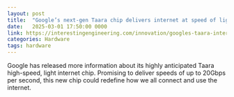 ```yaml
---
layout: post
title:  "Google’s next-gen Taara chip delivers internet at speed of light without cables"
date:   2025-03-01 17:50:00 0000
link: https://interestingengineering.com/innovation/googles-taara-internet-speed-light
categories: Hardware
tags: hardware
---
```


Google has released more information about its highly anticipated Taara high-speed, light internet chip. Promising to deliver speeds of up to 20Gbps per second, this new chip could redefine how we all connect and use the internet.
